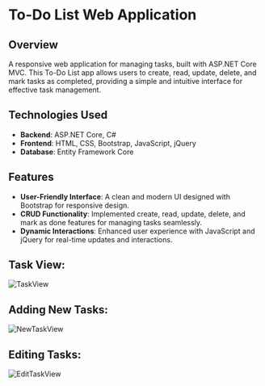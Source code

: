 # To-Do List Web Application

## Overview
A responsive web application for managing tasks, built with ASP.NET Core MVC. This To-Do List app allows users to create, read, update, delete, and mark tasks as completed, providing a simple and intuitive interface for effective task management.

## Technologies Used
- **Backend**: ASP.NET Core, C#
- **Frontend**: HTML, CSS, Bootstrap, JavaScript, jQuery
- **Database**: Entity Framework Core

## Features
- **User-Friendly Interface**: A clean and modern UI designed with Bootstrap for responsive design.
- **CRUD Functionality**: Implemented create, read, update, delete, and mark as done features for managing tasks seamlessly.
- **Dynamic Interactions**: Enhanced user experience with JavaScript and jQuery for real-time updates and interactions.

## Task View:
![TaskView](https://github.com/user-attachments/assets/729c2081-f5de-4ebf-9f07-f76c9ad94296)

## Adding New Tasks:
![NewTaskView](https://github.com/user-attachments/assets/15ed6f3e-5bee-4ccb-9691-69810b7a51d9)

## Editing Tasks:
![EditTaskView](https://github.com/user-attachments/assets/f6afdedc-3551-490e-8d29-fe44db441c59)
